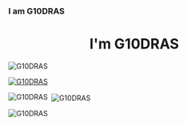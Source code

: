 ### I am G10DRAS

<!--
**G10DRAS/G10DRAS** is a ✨ _special_ ✨ repository because its `README.md` (this file) appears on your GitHub profile.

Here are some ideas to get you started:

- 🔭 I’m currently working on ...
- 🌱 I’m currently learning ...
- 👯 I’m looking to collaborate on ...
- 🤔 I’m looking for help with ...
- 💬 Ask me about ...
- 📫 How to reach me: ...
- 😄 Pronouns: ...
- ⚡ Fun fact: ...
-->
<h1 align="center">I'm G10DRAS</h1>

<p align="left"> <img src="https://komarev.com/ghpvc/?username=G10DRAS&label=Profile%20views&color=0e75b6&style=flat" alt="G10DRAS" /> </p>

<p align="left"> <a href="https://github.com/ryo-ma/github-profile-trophy"><img src="https://github-profile-trophy.vercel.app/?username=G10DRAS" alt="G10DRAS" /></a> </p>

<p><img align="left" src="https://github-readme-stats.vercel.app/api/top-langs?username=G10DRAS&show_icons=true&locale=en&layout=compact" alt="G10DRAS" /></p>

<p>&nbsp;<img align="center" src="https://github-readme-stats.vercel.app/api?username=G10DRAS&show_icons=true&locale=en" alt="G10DRAS" /></p>

<p><img align="center" src="https://github-readme-streak-stats.herokuapp.com/?user=G10DRAS&" alt="G10DRAS" /></p>
